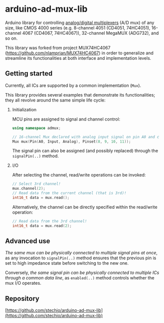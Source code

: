 # arduino-ad-mux-lib
Arduino library for controlling [analog/digital multiplexers](https://en.wikipedia.org/wiki/Multiplexer) (A/D mux) of any size, like CMOS 4000 series (e.g. 8-channel 4051 (CD4051, 74HC4051), 16-channel 4067 (CD4067, 74HC4067)), 32-channel MegaMUX (ADG732), and so on.

This library was forked from project MUX74HC4067 (https://github.com/nlamprian/MUX74HC4067) in order to generalize and streamline its functionalities at both interface and implementation levels.

## Getting started

Currently, all ICs are supported by a common implementation (`Mux`).

This library provides several examples that demonstrate its functionalities; they all revolve around the same simple life cycle: 

<ol>
<li>Initialization
<p>MCU pins are assigned to signal and channel control:</p>

```cpp
using namespace admux;

// 16-channel Mux declared with analog input signal on pin A0 and channel control on digital pins 8, 9, 10 and 11.
Mux mux(Pin(A0, Input, Analog), Pinset(8, 9, 10, 11));
```

The signal pin can also be assigned (and possibly replaced) through the `signalPin(..)` method.
</li>
<li>I/O
<p>After selecting the channel, read/write operations can be invoked:</p>

```cpp
// Select 3rd channel!
mux.channel(2);
// Read data from the current channel (that is 3rd)!
int16_t data = mux.read();
```

<p>Alternatively, the channel can be directly specified within the read/write operation:</p>

```cpp
// Read data from the 3rd channel!
int16_t data = mux.read(2);
```

</li></ol>

## Advanced use

*The same mux can be physically connected to multiple signal pins at once*, as any invocation to `signalPin(..)` method ensures that the previous pin is set to high impedance state before switching to the new one.

Conversely, *the same signal pin can be physically connected to multiple ICs through a common data line*, as `enabled(..)` method controls whether the mux I/O operates.

## Repository

[https://github.com/stechio/arduino-ad-mux-lib](https://github.com/stechio/arduino-ad-mux-lib)
